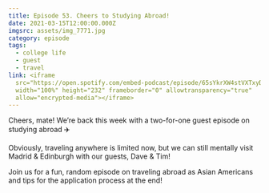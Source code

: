 ```yaml
---
title: Episode 53. Cheers to Studying Abroad!
date: 2021-03-15T12:00:00.000Z
imgsrc: assets/img_7771.jpg
category: episode
tags:
  - college life
  - guest
  - travel
link: <iframe
  src="https://open.spotify.com/embed-podcast/episode/65sYkrXW4stVXTxyD0uYSS"
  width="100%" height="232" frameborder="0" allowtransparency="true"
  allow="encrypted-media"></iframe>
---
```

Cheers, mate! We’re back this week with a two-for-one guest episode on studying abroad ✈️ 

Obviously, traveling anywhere is limited now, but we can still mentally visit Madrid & Edinburgh with our guests, Dave & Tim!

Join us for a fun, random episode on traveling abroad as Asian Americans and tips for the application process at the end!